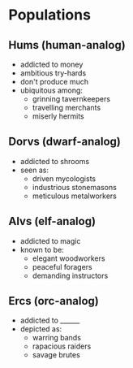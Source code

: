 # Populations

## Hums (human-analog)
- addicted to money
- ambitious try-hards
- don't produce much
- ubiquitous among:
  - grinning tavernkeepers
  - travelling merchants
  - miserly hermits


## Dorvs (dwarf-analog)
- addicted to shrooms
- seen as:
  - driven mycologists
  - industrious stonemasons
  - meticulous metalworkers


## Alvs (elf-analog)
- addicted to magic
- known to be:
  - elegant woodworkers
  - peaceful foragers
  - demanding instructors


## Ercs (orc-analog)
- addicted to ______
- depicted as:
  - warring bands
  - rapacious raiders
  - savage brutes

